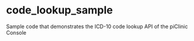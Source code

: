 # code_lookup_sample
Sample code that demonstrates the ICD-10 code lookup API of the piClinic Console
